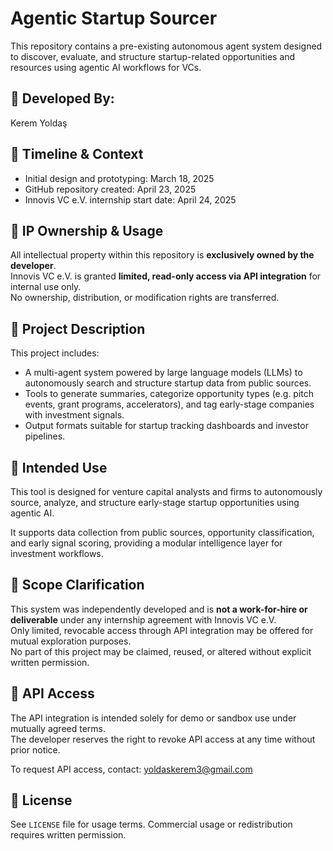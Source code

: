 # Agentic Startup Sourcer

This repository contains a pre-existing autonomous agent system designed to discover, evaluate, and structure startup-related opportunities and resources using agentic AI workflows for VCs.

## 👤 Developed By:
Kerem Yoldaş

## 📆 Timeline & Context

- Initial design and prototyping: March 18, 2025  
- GitHub repository created: April 23, 2025  
- Innovis VC e.V. internship start date: April 24, 2025

## 🔐 IP Ownership & Usage

All intellectual property within this repository is **exclusively owned by the developer**.  
Innovis VC e.V. is granted **limited, read-only access via API integration** for internal use only.  
No ownership, distribution, or modification rights are transferred.

## 🧠 Project Description

This project includes:
- A multi-agent system powered by large language models (LLMs) to autonomously search and structure startup data from public sources.
- Tools to generate summaries, categorize opportunity types (e.g. pitch events, grant programs, accelerators), and tag early-stage companies with investment signals.
- Output formats suitable for startup tracking dashboards and investor pipelines.

## 🎯 Intended Use

This tool is designed for venture capital analysts and firms to autonomously source, analyze, and structure early-stage startup opportunities using agentic AI.

It supports data collection from public sources, opportunity classification, and early signal scoring, providing a modular intelligence layer for investment workflows.

## 🚫 Scope Clarification

This system was independently developed and is **not a work-for-hire or deliverable** under any internship agreement with Innovis VC e.V.  
Only limited, revocable access through API integration may be offered for mutual exploration purposes.  
No part of this project may be claimed, reused, or altered without explicit written permission.

## 🔌 API Access

The API integration is intended solely for demo or sandbox use under mutually agreed terms.  
The developer reserves the right to revoke API access at any time without prior notice.

To request API access, contact: yoldaskerem3@gmail.com

## 📜 License

See `LICENSE` file for usage terms. Commercial usage or redistribution requires written permission.

